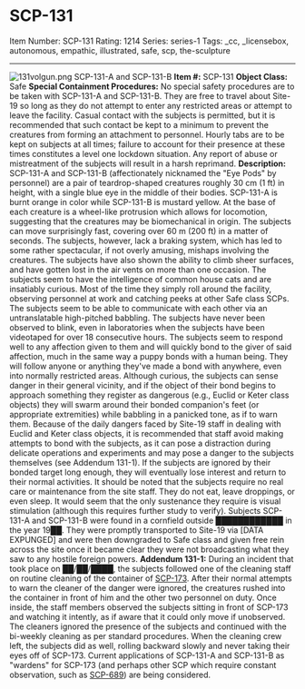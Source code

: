 # SCP-131
Item Number: SCP-131
Rating: 1214
Series: series-1
Tags: _cc, _licensebox, autonomous, empathic, illustrated, safe, scp, the-sculpture

---

![131volgun.png](https://scp-wiki.wdfiles.com/local--files/scp-131/131volgun.png)
SCP-131-A and SCP-131-B
**Item #:** SCP-131
**Object Class:** Safe
**Special Containment Procedures:** No special safety procedures are to be taken with SCP-131-A and SCP-131-B. They are free to travel about Site-19 so long as they do not attempt to enter any restricted areas or attempt to leave the facility. Casual contact with the subjects is permitted, but it is recommended that such contact be kept to a minimum to prevent the creatures from forming an attachment to personnel. Hourly tabs are to be kept on subjects at all times; failure to account for their presence at these times constitutes a level one lockdown situation. Any report of abuse or mistreatment of the subjects will result in a harsh reprimand.
**Description:** SCP-131-A and SCP-131-B (affectionately nicknamed the "Eye Pods" by personnel) are a pair of teardrop-shaped creatures roughly 30 cm (1 ft) in height, with a single blue eye in the middle of their bodies. SCP-131-A is burnt orange in color while SCP-131-B is mustard yellow. At the base of each creature is a wheel-like protrusion which allows for locomotion, suggesting that the creatures may be biomechanical in origin. The subjects can move surprisingly fast, covering over 60 m (200 ft) in a matter of seconds. The subjects, however, lack a braking system, which has led to some rather spectacular, if not overly amusing, mishaps involving the creatures. The subjects have also shown the ability to climb sheer surfaces, and have gotten lost in the air vents on more than one occasion.
The subjects seem to have the intelligence of common house cats and are insatiably curious. Most of the time they simply roll around the facility, observing personnel at work and catching peeks at other Safe class SCPs. The subjects seem to be able to communicate with each other via an untranslatable high-pitched babbling. The subjects have never been observed to blink, even in laboratories when the subjects have been videotaped for over 18 consecutive hours.
The subjects seem to respond well to any affection given to them and will quickly bond to the giver of said affection, much in the same way a puppy bonds with a human being. They will follow anyone or anything they've made a bond with anywhere, even into normally restricted areas. Although curious, the subjects can sense danger in their general vicinity, and if the object of their bond begins to approach something they register as dangerous (e.g., Euclid or Keter class objects) they will swarm around their bonded companion's feet (or appropriate extremities) while babbling in a panicked tone, as if to warn them. Because of the daily dangers faced by Site-19 staff in dealing with Euclid and Keter class objects, it is recommended that staff avoid making attempts to bond with the subjects, as it can pose a distraction during delicate operations and experiments and may pose a danger to the subjects themselves (see Addendum 131-1). If the subjects are ignored by their bonded target long enough, they will eventually lose interest and return to their normal activities.
It should be noted that the subjects require no real care or maintenance from the site staff. They do not eat, leave droppings, or even sleep. It would seem that the only sustenance they require is visual stimulation (although this requires further study to verify).
Subjects SCP-131-A and SCP-131-B were found in a cornfield outside ████████████ in the year 19██. They were promptly transported to Site-19 via [DATA EXPUNGED] and were then downgraded to Safe class and given free rein across the site once it became clear they were not broadcasting what they saw to any hostile foreign powers.
**Addendum 131-1:** During an incident that took place on ██/██/████, the subjects followed one of the cleaning staff on routine cleaning of the container of [SCP-173](/scp-173). After their normal attempts to warn the cleaner of the danger were ignored, the creatures rushed into the container in front of him and the other two personnel on duty. Once inside, the staff members observed the subjects sitting in front of SCP-173 and watching it intently, as if aware that it could only move if unobserved. The cleaners ignored the presence of the subjects and continued with the bi-weekly cleaning as per standard procedures. When the cleaning crew left, the subjects did as well, rolling backward slowly and never taking their eyes off of SCP-173. Current applications of SCP-131-A and SCP-131-B as "wardens" for SCP-173 (and perhaps other SCP which require constant observation, such as [SCP-689](/scp-689)) are being considered.